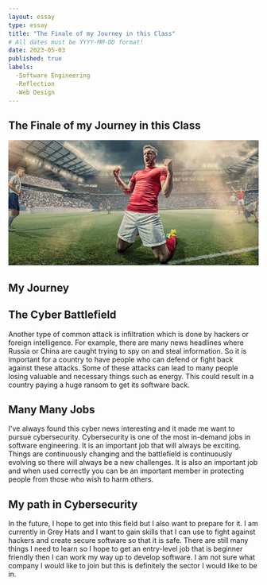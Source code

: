 ```yaml
---
layout: essay
type: essay
title: "The Finale of my Journey in this Class"
# All dates must be YYYY-MM-DD format!
date: 2023-05-03
published: true
labels:
  -Software Engineering
  -Reflection
  -Web Design
---
```


## The Finale of my Journey in this Class
<img src="../img/goal.jpg">

## My Journey

## The Cyber Battlefield
Another type of common attack is infiltration which is done by hackers or foreign intelligence. For example, there are many news headlines where Russia or China are caught trying to spy on and steal information. So it is important for a country to have people who can defend or fight back against these attacks. Some of these attacks can lead to many people losing valuable and necessary things such as energy. This could result in a country paying a huge ransom to get its software back. 

## Many Many Jobs
I've always found this cyber news interesting and it made me want to pursue cybersecurity. Cybersecurity is one of the most in-demand jobs in software engineering. It is an important job that will always be exciting. Things are continuously changing and the battlefield is continuously evolving so there will always be a new challenges. It is also an important job and when used correctly you can be an important member in protecting people from those who wish to harm others.

## My path in Cybersecurity
In the future, I hope to get into this field but I also want to prepare for it. I am currently in Grey Hats and I want to gain skills that I can use to fight against hackers and create secure software so that it is safe. There are still many things I need to learn so I hope to get an entry-level job that is beginner friendly then I can work my way up to develop software. I am not sure what company I would like to join but this is definitely the sector I would like to be in.
